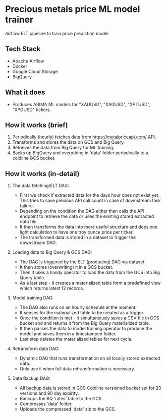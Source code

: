 # Precious metals price ML model trainer

Airflow ELT pipeline to train price prediction model.


## Tech Stack

- Apache Airflow
- Docker
- Google Cloud Storage
- BigQuery


## What it does

- Produces ARIMA ML models for "XAUUSD", "XAGUSD", "XPTUSD", "XPDUSD" tickers. 


## How it works (brief)

1. Periodically (hourly) fetches data from https://metalpriceapi.com/ API.
2. Transforms and stores the data on GCS and Big Query.
3. Retrieves the data from Big Query for ML training.
4. Backs up BigQuery and everything in 'data' folder periodically to a coldline GCS bucket.


## How it works (in-detail)

1. The data fetching/ELT DAG:
    - First we check if extracted data for the days hour does not exist yet.
    This tries to save precious API call count in case of downstream task failure.
    - Depending on the condition the DAG either then calls the API endpoint to retrieve the data
    or uses the existing stored extracted data file.
    - It then transforms the data into more useful structure and does one light calculation to have
    one troy ounce price per ticker.
    - The transformed data is stored in a dataset to trigger the downstream DAG.

2. Loading data to Big Query & GCS DAG:
    - The DAG is triggered by the ELT (producing) DAG via dataset.
    - It then stores (overwriting) it in a GCS bucket.
    - Then it uses a handy operator to load the data from the GCS into Big Query table.
    - As a last step - it creates a materialized table form a predefined view which returns latest 12 records.

3. Model training DAG:
    - The DAG also runs on an hourly schedule at the moment.
    - It senses for the materialized table to be created as a trigger.
    - Once the condition is met - it simultaniously saves a CSV file in GCS bucket and
    and returns it from the Big Query materialized table.
    - It then passes the data to model training operator to produce the model and saves
    them in a timestamped folder.
    - Last step deletes the materialized tables for next cycle.

4. Retransform data DAG:
    - Dynamic DAG that runs transformation on all locally stored extracted data.
    - Only use it when full data retransformation is necessary.

5. Data Backup DAG:
    - All backup data is stored in GCS Coldline versioned bucket set for 20 versions
    and 90 day expirity. 
    - Backups the BQ 'rates' table to the GCS.
    - Compresses 'data' folder.
    - Uploads the compressed 'data' zip to the GCS.
 